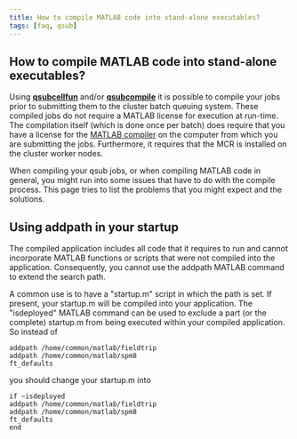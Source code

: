 ```yaml
---
title: How to compile MATLAB code into stand-alone executables?
tags: [faq, qsub]
---
```


## How to compile MATLAB code into stand-alone executables?

Using **[qsubcellfun](/reference/qsubcellfun)** and/or **[qsubcompile](/reference/qsubcompile)** it is possible to compile your jobs prior to submitting them to the cluster batch queuing system. These compiled jobs do not require a MATLAB license for execution at run-time. The compilation itself (which is done once per batch) does require that you have a license for the [MATLAB compiler](http://www.mathworks.com/products/compiler) on the computer from which you are submitting the jobs. Furthermore, it requires that the MCR is installed on the cluster worker nodes.

When compiling your qsub jobs, or when compiling MATLAB code in general, you might run into some issues that have to do with the compile process. This page tries to list the problems that you might expect and the solutions.

##  Using addpath in your startup 

The compiled application includes all code that it requires to run and cannot incorporate MATLAB functions or scripts that were not compiled into the application.  Consequently, you cannot use the addpath MATLAB command to extend the search path. 

A common use is to have a "startup.m" script in which the path is set. If present, your startup.m will be compiled into your application. The "isdeployed" MATLAB command can be used to exclude a part (or the complete) startup.m from being executed within your compiled application. So instead of

    addpath /home/common/matlab/fieldtrip
    addpath /home/common/matlab/spm8
    ft_defaults

you should change your startup.m into 

    if ~isdeployed
    addpath /home/common/matlab/fieldtrip
    addpath /home/common/matlab/spm8
    ft_defaults
    end

    
 
